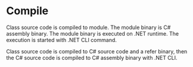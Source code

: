 # Compile

Class source code is compiled to module.
The module binary is C# assembly binary.
The module binary is executed on .NET runtime.
The execution is started with .NET CLI command.

Class source code is compiled to C# source code and a refer binary, then the C# source code is compiled to C# assembly binary with .NET CLI.